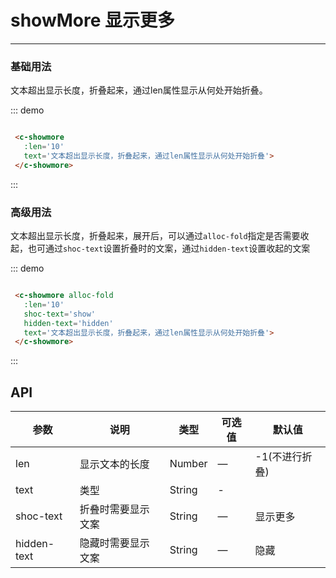 <!--
 * @Date: 2019-09-19 11:05:39
 * @LastEditors: pdshwc
 * @LastEditTime: 2019-09-19 11:05:39
 -->
# showMore 显示更多
----

### 基础用法
文本超出显示长度，折叠起来，通过len属性显示从何处开始折叠。

<div class="demo-block">
  <c-showmore :len='10' text='文本超出显示长度，折叠起来，通过len属性显示从何处开始折叠。'>
  </c-showmore>
</div>

::: demo
```html

 <c-showmore 
   :len='10' 
   text='文本超出显示长度，折叠起来，通过len属性显示从何处开始折叠'>
 </c-showmore>

```
:::

### 高级用法
文本超出显示长度，折叠起来，展开后，可以通过```alloc-fold```指定是否需要收起，也可通过```shoc-text```设置折叠时的文案，通过```hidden-text```设置收起的文案

<div class="demo-block">
  <c-showmore 
    alloc-fold 
    shoc-text='show'
    hidden-text='hidden'
    :len='10' 
    text='文本超出显示长度，折叠起来，展开后，可以通过 allowFold 指定是否需要收起'>
  </c-showmore>
</div>


::: demo
```html

 <c-showmore alloc-fold
   :len='10' 
   shoc-text='show'
   hidden-text='hidden'
   text='文本超出显示长度，折叠起来，通过len属性显示从何处开始折叠'>
 </c-showmore>

```
:::

## API

| 参数      | 说明          | 类型      | 可选值                           | 默认值  |
|---------- |-------------- |---------- |--------------------------------  |-------- |
| len | 显示文本的长度 | Number | — | -1(不进行折叠) |
| text | 类型 | String | - |  |
| shoc-text | 折叠时需要显示文案 | String | — | 显示更多 |
| hidden-text | 隐藏时需要显示文案 | String | — | 隐藏 |
